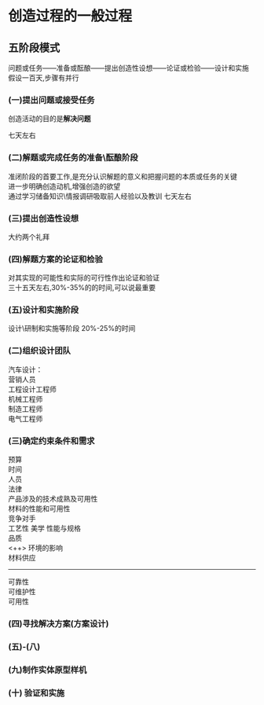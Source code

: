 # 创造过程的一般过程  
## 五阶段模式  
问题或任务——准备或酝酿——提出创造性设想——论证或检验——设计和实施  
假设一百天,步骤有并行  
### (一)提出问题或接受任务  
创造活动的目的是**解决问题**  


七天左右
### (二)解题或完成任务的准备\酝酿阶段  
准闭阶段的首要工作,是充分认识解题的意义和把握问题的本质或任务的关键  
进一步明确创造动机,增强创造的欲望  
通过学习储备知识\情报调研吸取前人经验以及教训
七天左右  
### (三)提出创造性设想  
大约两个礼拜  

### (四)解题方案的论证和检验  
对其实现的可能性和实际的可行性作出论证和验证  
三十五天左右,30%-35%的的时间,可以说最重要  

### (五)设计和实施阶段  
设计\研制和实施等阶段
20%-25%的时间  




### (二)组织设计团队
汽车设计：  
营销人员  
工程设计工程师  
机械工程师  
制造工程师  
电气工程师  


### (三)确定约束条件和需求  
预算  
时间  
人员  
法律  
产品涉及的技术成熟及可用性  
材料的性能和可用性  
竞争对手  
工艺性
美学
性能与规格  
品质  
<++>
环境的影响  
材料供应  
  
---

可靠性  
可维护性  
可用性  

### (四)寻找解决方案(方案设计)  

### (五)-(八)  

### (九)制作实体原型样机  
### (十) 验证和实施  

